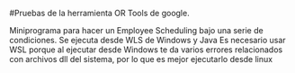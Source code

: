 #Pruebas de la herramienta OR Tools de google.

Miniprograma para hacer un Employee Scheduling bajo una serie de condiciones. Se ejecuta desde WLS de Windows y Java 
Es necesario usar WSL porque al ejecutar desde Windows te da varios errores relacionados con archivos dll del sistema, por lo que es mejor ejecutarlo desde linux
